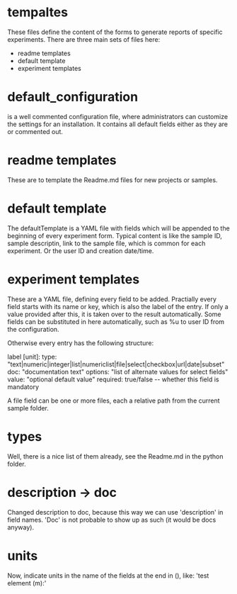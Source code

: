 # tempaltes
These files define the content of the forms to generate
reports of specific experiments.
There are three main sets of files here:
- readme templates
- default template
- experiment templates

# default_configuration
is a well commented configuration file, where administrators
can customize the settings for an installation.
It contains all default fields either as they are or commented
out.

# readme templates
These are to template the Readme.md files for new projects or
samples.

# default template
The defaultTemplate is a YAML file with fields which will be
appended to the beginning of every experiment form.
Typical content is like the sample ID, sample descriptin, link
to the sample file, which is common for each experiment.
Or the user ID and creation date/time.

# experiment templates
These are a YAML file, defining every field to be added.
Practially every field starts with its name or key, which is
also the label of the entry.
If only a value provided after this, it is taken over to the
result automatically.
Some fields can be substituted in here automatically, such as
%u to user ID from the configuration.

Otherwise every entry has the following structure:

label [unit]:
  type: "text|numeric|integer|list|numericlist|file|select|checkbox|url|date|subset"
  doc: "documentation text"
  options: "list of alternate values for select fields"
  value: "optional default value"
  required: true/false -- whether this field is mandatory

A file field can be one or more files, each a relative path from the current sample folder.

# types
Well, there is a nice list of them already, see the Readme.md in the python folder.

# description -> doc
Changed description to doc, because this way we can use 'description' in field names.
'Doc' is not probable to show up as such (it would be docs anyway).

# units
Now, indicate units in the name of the fields at the end in (), like:
'test element (m):'

